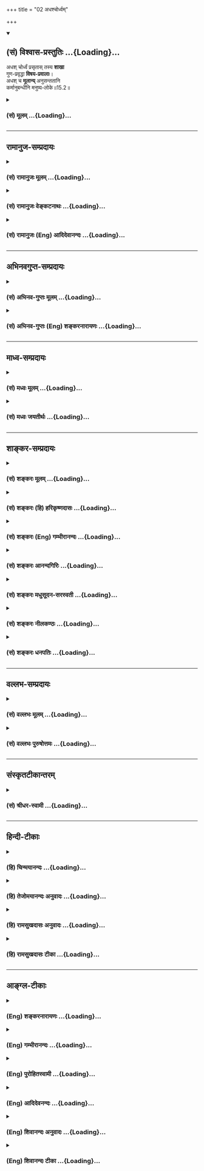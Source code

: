 +++
title = "02 अधश्चोर्ध्वम्"

+++
<div class="js_include" newlevelforh1="2" title="(सं) विश्वास-प्रस्तुतिः" unfilled url="/mahAbhAratam/shlokashaH/06-bhIShma-parva/03-bhagavad-gItA-parva/saMskRtam/vishvAsa-prastutiH/15_puruShottama-yogaH/02_adhashchordhvam.md">
<details open><summary><h2>(सं) विश्वास-प्रस्तुतिः ...{Loading}...</h2></summary>

अधश् चोर्ध्वं प्रसृतास् तस्य **शाखा**  
गुण-प्रवृद्धा **विषय-प्रवालाः**।  
अधश् च **मूलान्य्** अनुसन्ततानि  
कर्मानुबन्धीनि मनुष्य-लोके॥15.2॥

</details>
</div>
<div class="js_include collapsed" newlevelforh1="3" title="(सं) मूलम्" unfilled url="/mahAbhAratam/shlokashaH/06-bhIShma-parva/03-bhagavad-gItA-parva/saMskRtam/mUlam/15_puruShottama-yogaH/02_adhashchordhvam.md">
<details><summary><h3>(सं) मूलम् ...{Loading}...</h3></summary>

अधश्चोर्ध्वं प्रसृतास्तस्य शाखा  
गुणप्रवृद्धा विषयप्रवालाः।  
अधश्च मूलान्यनुसन्ततानि  
कर्मानुबन्धीनि मनुष्यलोके।।15.2।।
</details>
</div>


_________________
## रामानुज-सम्प्रदायः
<div class="js_include collapsed" newlevelforh1="3" title="(सं) रामानुजः मूलम्" unfilled url="/mahAbhAratam/shlokashaH/06-bhIShma-parva/03-bhagavad-gItA-parva/saMskRtam/rAmAnujaH/mUlam/15_puruShottama-yogaH/02_adhashchordhvam.md">
<details><summary><h3>(सं) रामानुजः मूलम् ...{Loading}...</h3></summary>

।।15.2।।**अधश्च मूलान्यनुसंततानि कर्मानुबन्धीनि मनुष्यलोके।**
ब्रह्मलोकमूलस्य अस्य वृक्षस्य मनुष्याग्रस्य अधः मनुष्यलोके मूलानि
अनुसंततानि तानि च कर्मानुबन्धीनि। कर्माणि एव अनुबन्धीनि मूलानि अधो
मनुष्यलोके च भवति इत्यर्थः। मनुष्यत्वावस्थायां कृतैः हि कर्मभिः अधो
मनुष्यपश्वादयः ऊर्ध्वं च देवादयो भवन्ति।

</details>
</div>
<div class="js_include collapsed" newlevelforh1="3" title="(सं) रामानुजः वेङ्कटनाथः" unfilled url="/mahAbhAratam/shlokashaH/06-bhIShma-parva/03-bhagavad-gItA-parva/saMskRtam/rAmAnujaH/venkaTanAthaH/15_puruShottama-yogaH/02_adhashchordhvam.md">
<details><summary><h3>(सं) रामानुजः वेङ्कटनाथः ...{Loading}...</h3></summary>

\[15.2\] इति श्लोके तु प्रकृत्यादिविशेषान्तं कृत्स्नं वृक्षत्वेन कल्प्यत
इति। एवं सर्वास्वपि योजनासु संसारहेयताप्रतिपादने तात्पर्यं वक्तव्यम्।
ततो वरं संसारस्यैव साक्षाद्वृक्षत्वेन कल्पनम्। अधश्चोर्ध्वं च \[  
  
ऊर्ध्वमूलत्वमधश्शाखत्वं च व्यष्टिसृष्टिप्रक्रियया
घटयतिसप्तलोकेत्यादिना। पृथिवीत्यधस्तनलोकानामुपलक्षणम्।
अव्ययत्वच्छेद्यत्ववचनं व्याहतमित्यत्राह --
असङ्गहेतुभूतादासम्यग्ज्ञानोदयादिति। तत्त्वज्ञानात्प्रागपि
विनाशदर्शनविरोधपरिहाराय प्रवाहरूपत्वोक्तिः।
अक्षरसङ्ख्यारूपच्छन्दोव्यवच्छेदायाहछन्दांसि श्रुतय इति।
पर्णवत्संसारवृक्षस्य यथावस्थिताकारं सञ्छाद्य रक्षन्तीति ज्ञापनायात्र
छन्दश्शब्दः। संसारवृक्षपर्णत्वेन रूपणाच्छन्दश्शब्दोऽत्रवेदवादरताः
\[2।42\] इत्यादिष्विव त्रिवर्गपरांशविषय इत्यभिप्रायेणाहवायव्यमिति।
असम्बन्धिनां छन्दसां कथं पर्णत्वं इत्यत्राहश्रुतिप्रतिपादितैरिति। तथापि
वृक्षावयवेषु बहुषु पर्णत्वेन रूपणे को विशेषः इत्यत्रोक्तंवर्धत इति।
तद्विवृणोतिपर्णैर्हीति। तम् इति सप्रकारपरामर्शविवक्षया आहएवम्भूतमिति। ननु
यः संसाराश्वत्थं वेद; स वेदविदित्यसङ्गतं नहि संसारोऽश्वत्थो वा वेदाः;
येन तद्वेदिनो वेदवित्त्वमुच्यते अतोऽत्रआद्यं तु (यत्) त्र्यक्षरं ब्रह्म
त्रयी यत्र (यस्मिन्) प्रतिष्ठिता। स गुह्योऽन्यस्त्रिवृद्वेदो यस्तं वेद स
वेदवित् \[मनुः11।265\] इत्यादिष्विव प्रणवविषयत्वं कार्तयुगैकवेदपरत्वं वा
युक्तम्। प्रणवस्यार्धमात्रायाः कारणपरमपुरुषदेवताकत्वश्रुतेः
ऊर्ध्वमूलत्वं सुसङ्गतम्। कार्तयुगवेदस्यापि
वेदान्तरूपत्वात्सर्वमूलत्वाच्च तथा निर्देशो घटते। एवं छन्दःपर्णत्वादिकं
चोभयोः सुगमम्। शङ्कुना पर्णानामिव प्रणवेन सर्वासां  
  
वाचां सन्तृण्णत्वश्रुतेःमहतो वेदवृक्षस्य मूलभूतो महानयम्। स्कन्धभूता
ऋगाद्यास्ते शाखाभूतास्तथापरे इति धर्मविशेषप्रतिपादकभागस्य
मूलत्वोक्तेश्च। अतस्तथाभूतवेदविशेषवेदिन इह वेदवित्त्वेन स्तुतिः न
त्ववेदभूतयत्किञ्चिद्वेदिन इति तत्राहवेदो हीति। अत्र
वेदशब्दोऽपवर्गार्थवेदभागपरः ततः किमित्यत्राह -- छेद्यवृक्षेति।  
  
अयमभिप्रायः -- असङ्गशस्त्रच्छेद्यत्वानुपपत्तेरेव
प्रणवादिपरत्वमप्ययुक्तमेवततः परं तत्परिमार्गितव्यम् \[15।4\] इत्येतदपि
तत्रासङ्गतं;शब्दब्रह्मणि निष्णातः परं ब्रह्माधिगच्छति
\[मै.उ.6।22वि.पु.6।5।64\] इतिवत्स्यादिति चेत्; न विरुद्धत्वात्। तत्र हि
तन्निष्णातस्य परब्रह्माधिगम उच्यते अत्र तु तच्छित्त्वा ततः परं
परिमार्गितव्यमिति अतोऽस्यान्यार्थासम्भवात्संसारविषयत्वे सिद्धे तद्विदो
वेदवित्त्वेन स्तुतिः; तज्ज्ञानस्य वेदान्तप्रतिपाद्यार्थज्ञानोपयोगितयैव
-- इति। ऊर्ध्वमूलम् इत्यादिकं नैमित्तिकसृष्टिप्रक्रिययोक्तम्। ,।।15.2।। अथ
नित्यसृष्टिप्रक्रिययाऽप्युच्यतेअधश्च इति। अपराश्चेति
पूर्वोक्तपुनरुक्तिपरिहारार्थम्। पुनरपीतिनित्यसृष्टिद्योतनम्।
कर्मलोकमधिकृत्य ऊर्ध्वं प्रवृत्तेर्विवक्षितत्वाद्गन्धर्वादिपरत्वम् अत एव
पूर्वोक्तेन चतुर्मुखलोकावधिकाधश्शाखत्वेन अविरोध इत्यभिप्रायेणाह --
गन्धर्वयक्षदेवादिरूपेणेति। प्रागुक्तप्रक्रियया।
गुणानामुत्तरोत्तरजन्महेतुत्वेन देवमनुष्यादिशाखानां गुणप्रवृद्धत्वम्।
गुणा इह साधारणाः सलिलस्थानीयाः प्रकाण्डस्थानीया वा। अत्र विषयशब्दस्य
सर्वसाधारणज्ञानादिविषयपरत्वव्युदासायाह -- शब्दादीति। प्रवालशब्दस्यात्र
विद्रुमार्थत्वासम्भवज्ञापनाय पल्लवशब्दः। शाखासु हि भोग्यत्वेन पल्लवाः
समुद्भवन्ति। तद्वदेव देवादिषु शाखास्थानीयेषु भोग्यतया
शब्दादेरुद्भवात्पल्लवस्थानीयत्वम्। ननु ऊर्ध्वमूलस्याधश्शाखत्वं
मूलानुगुण्येनोपपद्यतां नाम; पुनरधश्चोर्ध्वं च प्रसृतेः किं मूलं इति
शङ्काभिप्रायेणाह -- कथमित्यत्राहेति। अधश्च मूलानि इत्यवान्तरमूलोक्तिः।
प्रासादशिखरप्ररूढप्रलम्बिताया लतायाः
क्षितिसंसर्गजमूलप्रान्तरप्रसूतोर्ध्वशाखान्तरवदित्यभिप्रायेणाह --
ब्रह्मलोकमूलस्येति। मनुष्यलोकग्रहणं तत्र कर्माधिकारभूयस्त्वज्ञापनार्थम्।
समानाधिकरणसमासौचित्यात् कर्मणामेव च सर्वत्र मूलत्वोपपत्तेस्तदनुबन्धिनां
गुणानामन्येषां वा मूलत्वनिर्देशायोगमभिप्रेत्याहकर्माण्येवानुबन्धीनीति।
पुरुषमनुबध्नन्तीत्यनुबन्धीनि यद्वा सुदृढाविच्छिन्नानीत्यर्थः।
आत्मानुबन्धिनां कर्मणां मनुष्यलोकस्थमूलत्वोक्तेः किं नियमाकम् इत्यत्र
मूलत्वप्रकारमुपपादयति -- मनुष्यत्वावस्थायां कृतैरिति। यथा
न्यग्रोधादेरूर्ध्वशाखस्य शाखाग्रे बीजरूपं जटारूपं वा मूलं जायते; तथा
अधश्शाखस्यापि स्यादिति भावः।  
  

</details>
</div>
<div class="js_include collapsed" newlevelforh1="3" title="(सं) रामानुजः (Eng) आदिदेवानन्दः" unfilled url="/mahAbhAratam/shlokashaH/06-bhIShma-parva/03-bhagavad-gItA-parva/saMskRtam/rAmAnujaH/english/AdidevAnandaH/15_puruShottama-yogaH/02_adhashchordhvam.md">
<details><summary><h3>(सं) रामानुजः (Eng) आदिदेवानन्दः ...{Loading}...</h3></summary>

15.2 The 'secondary roots' of this tree having the main roots in the world of Brahman and its crest in men ramify below in the world of men.
They bind them according to their Karma. The meaning is that the effects of acts causing bondag become roots in the world of men. For, the effect of actions done in the human state brings about the further condition of men, beasts etc., down below, and of divinities etc., up above.

</details>
</div>


_________________
## अभिनवगुप्त-सम्प्रदायः
<div class="js_include collapsed" newlevelforh1="3" title="(सं) अभिनव-गुप्तः मूलम्" unfilled url="/mahAbhAratam/shlokashaH/06-bhIShma-parva/03-bhagavad-gItA-parva/saMskRtam/abhinava-guptaH/mUlam/15_puruShottama-yogaH/02_adhashchordhvam.md">
<details><summary><h3>(सं) अभिनव-गुप्तः मूलम् ...{Loading}...</h3></summary>

।।15.1 -- 15.2।। ऊर्ध्वमूलमिति। अधश्चेति। अनेन शास्त्रान्तरेषु यदुच्यते
अश्वत्थः सर्वं; स एवोपासनीयः इत्यादि; तस्य भगवद्ब्रह्मोपासा
तात्पर्यमित्युच्यते। मूलं प्रशान्तरूपम् +++(K प्रशान्तं रूपम्)+++। तत्
ऊर्ध्वं; सर्वतो हि निवृत्तस्य तदाप्तिः। छन्दांसि पर्णानि इति -- यथा
वृक्षस्य मानत्वफलवत्त्वसरसतादयः +++(S; फलत्व -- )+++ पर्णैः सूच्यन्ते; एवं
ब्रह्मतत्त्वस्य वेदोपलक्षितशास्त्रद्वारिका प्रतीतिरित्याख्यायते। गुणैः;
सत्त्वादिभिः प्रवृद्धाः; देवादिस्थावरान्ततया। तस्य च शुभाशुभात्मकानि
कर्माणि अधस्तनमूलानि +++(;N -- मूलानि यस्य)+++।

</details>
</div>
<div class="js_include collapsed" newlevelforh1="3" title="(सं) अभिनव-गुप्तः (Eng) शङ्करनारायणः" unfilled url="/mahAbhAratam/shlokashaH/06-bhIShma-parva/03-bhagavad-gItA-parva/saMskRtam/abhinava-guptaH/english/shankaranArAyaNaH/15_puruShottama-yogaH/02_adhashchordhvam.md">
<details><summary><h3>(सं) अभिनव-गुप्तः (Eng) शङ्करनारायणः ...{Loading}...</h3></summary>

15.1-2 Urdhva-mulam etc. Adhas ca etc. In other scriptural texts it is
delcared 'All is the holy Fig-tree; that alone is to be meditated upon'.
The present verse tells us this : What is intended by that declaration
is only the religious meditation of the Brahman, the Bhagavat. Root :
the one with a highly tranil nature. That is high (above) : Becasue it
can be attained by him alone who has withdrawn himself from every other
\[lower\] thing. The \[Vedic\] hymns are the leaves \[of it\] etc. :
Just as the girth, height, the fruits and the taste etc. of a tree are
indicated by its leaves, in the same fashion the idea of the
Brahman-being is through the scriptures that are included in the 'Vedic
hymns'. This is what is narrated here. With Strands : i.e., with the
Sattva etc. Well developed : i.e., starting from gods down to the
stationary ones. Of this tree, the roots, that are below, are the good
and bad actions.

</details>
</div>


_________________
## माध्व-सम्प्रदायः
<div class="js_include collapsed" newlevelforh1="3" title="(सं) मध्वः मूलम्" unfilled url="/mahAbhAratam/shlokashaH/06-bhIShma-parva/03-bhagavad-gItA-parva/saMskRtam/madhvaH/mUlam/15_puruShottama-yogaH/02_adhashchordhvam.md">
<details><summary><h3>(सं) मध्वः मूलम् ...{Loading}...</h3></summary>

।।15.2।। अव्यक्तेऽपि सूक्ष्मरूपेण सन्ति शरीरादौ च भूतानीत्यधश्चोर्ध्वं च
प्रसृताः गुणैः सत्त्वादिभिः प्रतीतिमात्रसुखत्वात्प्रवाला विषयाः। मूलानि
भगवद्रूपादीनि। भगवानपि कर्मानुबन्धेन हि फलं ददाति। तथा च
भाल्लवेयशाखायाम् -- ब्रह्म वाऽस्य पृथङ्मूलं प्रकृतिः समूलं सत्त्वा
दयोऽर्वाचीनमूलम्। भूतानि शाखा छन्दांसि पर्णानि देवा नृतिर्यञ्चश्च शाखाः।
पत्रेभ्यो हि फलं जायते। मात्राः शिफाः। मुक्तिः फलं अमुक्तिः फलम्। मोक्षो
रसोऽमोक्षो रसः। अव्यक्ते च शाखाः व्यक्ते च शाखाः। अव्यक्ते च मूलं
व्यक्ते च मूलम्। एषोऽश्वत्थो गुणालोलपत्रो न स्थीयते न स्थीयते। न ह्येष
कदाचनान्यथा जायते नान्यथा जायते इति।

</details>
</div>
<div class="js_include collapsed" newlevelforh1="3" title="(सं) मध्वः जयतीर्थः" unfilled url="/mahAbhAratam/shlokashaH/06-bhIShma-parva/03-bhagavad-gItA-parva/saMskRtam/madhvaH/jayatIrthaH/15_puruShottama-yogaH/02_adhashchordhvam.md">
<details><summary><h3>(सं) मध्वः जयतीर्थः ...{Loading}...</h3></summary>

।।15.2।। अधश्चेत्येतद्धटयति -- **अव्यक्तेऽपी**ति। अनेन तस्य शाखा
भूतान्यधश्च स्वापेक्षयाऽप्रकृष्टे शरीरादौ कार्ये चोर्ध्वं च उत्तमे
कारणेऽव्यक्ते च प्रसृताः। सूक्ष्मरूपेण सन्तीति व्याख्यातं भवति। प्रसृताः
इत्यनेनोच्यन्त इति शेषः। अधः पातालादावूर्ध्वं
स्वर्गादावित्यादिव्याख्याने प्रकृतप्रक्रिये प्रसज्येते;
गुणशब्दस्यानेकार्थत्वात्। गुणप्रवृद्धाः इत्यत्र विवक्षितमर्थमाह --
**गुणैरि**ति। अर्वाचीनमूलैर्हि शाखाः प्रवृद्धा भवन्ति।
सत्त्वादयश्चार्वाचीनमूलानीति वक्ष्यन्ते। विषयाणां प्रवालत्वं घटयति --
**प्रतीतिमात्रे**ति। प्रतीतिसमयमात्रसुखहेतुत्वादित्यर्थः।
विमर्दनासहत्वसाम्यादिति भावः। विषयाः प्रवाला इति सम्बन्धः। अधश्च मूलानि
इत्यत्र रागद्वेषादिवासनामूलानीति व्याख्यानमसत्; प्रक्रमविरोधादिति
भावेनाह -- **मूलानी**ति। आदिपदेन जडाजडप्रकृत्योः सत्त्वादीनां च ग्रहणम्;
तेषामपिऊर्ध्वमूलं इत्यत्र विवक्षितत्वात्। ननु भगवतः कथं कर्मानुबन्धित्वं
इत्यत आह -- **भगवानपी**ति। अत्र कर्मानुबन्धित्वं नाम कर्मानुसारित्वम्।
तच्च कर्मसम्बन्धेन फलदातृत्वाद्भगवतोऽपि युक्तमित्यर्थः। यद्वा
कर्मैवानुबन्धश्चरमभाविकारणं कर्मानुबन्धः; तद्वत्त्वं कर्मानुबन्धित्वम्।
तदपि कर्मानुबन्धेन फलदातृत्वाद्भगवतो युज्यत इति। श्लोकद्वयार्थे
श्रुतिसम्मतिं चाह -- **तथा चे**ति। अस्य जगद्वृक्षस्य
पृथग्वृक्षानन्तर्गतम्। सहभूतं मूलं समूलं अर्वाचीनमूलं
भूम्यन्तर्गतपादाख्यं छन्दांसीत्यस्योपपादनम् -- **पत्रेभ्यो ही**ति।
देवादिशरीराणि चोपशाखाः। मात्राः भूतसूक्ष्माणि। शिफाः जटाः।
मुक्त्यमुक्तिशब्दाभ्यां मोक्षतदितरपुरुषार्थसाधने ज्ञानकर्मणी उच्येते।
फलमवान्तरम्। मोक्षामोक्षशब्दाभ्यां तु पुरुषार्थावेव। रसः श्रेष्ठं फलम्।
गुणा विषयाः। अलोलपत्राणि प्रवालपर्णानि यस्यासौ तथोक्तः। न स्थीयत
इत्यनेनाश्वत्थशब्दार्थकथनम्। तत्किं क्षणिकः न स्थीयते प्रवाहव्ययो
नास्तीत्यर्थः। तस्योपपादनम् -- **न ही**ति। द्विरुक्तिस्तात्पर्यार्था।

</details>
</div>


_________________
## शाङ्कर-सम्प्रदायः
<div class="js_include collapsed" newlevelforh1="3" title="(सं) शङ्करः मूलम्" unfilled url="/mahAbhAratam/shlokashaH/06-bhIShma-parva/03-bhagavad-gItA-parva/saMskRtam/shankaraH/mUlam/15_puruShottama-yogaH/02_adhashchordhvam.md">
<details><summary><h3>(सं) शङ्करः मूलम् ...{Loading}...</h3></summary>

।।15.2।। --,**अधः** मनुष्यादिभ्यो यावत् स्थावरम् **ऊर्ध्वं च** यावत्
ब्रह्मणः विश्वसृजो धाम इत्येतदन्तं यथाकर्म यथाश्रुतं ज्ञानकर्मफलानि;
**तस्य** वृक्षस्य शाखा इव **शाखाः प्रसृताः** प्रगताः; **गुणप्रवृद्धाः**
गुणैः सत्त्वरजस्तमोभिः प्रवृद्धाः स्थूलीकृताः उपादानभूतैः;
**विषयप्रवालाः** विषयाः शब्दादयः प्रवालाः इव देहादिकर्मफलेभ्यः शाखाभ्यः
अङ्कुरीभवन्तीव; तेन विषयप्रवालाः शाखाः। संसारवृक्षस्य परममूलं
उपादानकारणं पूर्वम् उक्तम्। अथ इदानीं कर्मफलजनितरागद्वेषादिवासनाः
मूलानीव धर्माधर्मप्रवृत्तिकारणानि अवान्तरभावीनि तानि **अधश्च**
देवाद्यपेक्षया **मूलानि अनुसंततानि** अनुप्रविष्टानि **कर्मानुबन्धीनि**
कर्म धर्माधर्मलक्षणम् अनुबन्धः पश्चाद्भावि; येषाम् उद्भूतिम् अनु
उद्भवति; तानि कर्मानुबन्धीनि **मनुष्यलोके** विशेषतः। अत्र हि मनुष्याणां
कर्माधिकारः प्रसिद्धः।। यस्तु अयं वर्णितः संसारवृक्षः --,

</details>
</div>
<div class="js_include collapsed" newlevelforh1="3" title="(सं) शङ्करः (हि) हरिकृष्णदासः" unfilled url="/mahAbhAratam/shlokashaH/06-bhIShma-parva/03-bhagavad-gItA-parva/saMskRtam/shankaraH/hindI/harikRShNadAsaH/15_puruShottama-yogaH/02_adhashchordhvam.md">
<details><summary><h3>(सं) शङ्करः (हि) हरिकृष्णदासः ...{Loading}...</h3></summary>

।।15.2।। अपने उपादानकारणरूप सत्त्व; रज और तमइन तीनों गुणोंसे बढ़ी हुई --
स्थूलभावको प्राप्त हुई और विषयरूपी कोंपलोंवाली; उस वृक्षकी बहुतसी
शाखाएँ; जो कि अपनेअपने कर्म और ज्ञानके अनुरूप -- कर्म और ज्ञानकी
फलस्वरूपा योनियाँ हैं; नीचेकी ओर मनुष्योंसे लेकर स्थावरपर्यन्त और ऊपरकी
ओर धर्म यानी विश्वकर्ता ब्रह्मापर्यन्त; वृक्षकी शाखाओंके समान फैली हुई
हैं। कर्मफलरूप देहादि शाखाओंसे शब्दादि विषय; कोंपलोंके समान अङ्कुरितसे
होते हैं; इसलिये वे शरीरादिरूप शाखाएँ विषयरूपी कोंपलोंवाली हैं।
संसारवृक्षका परम मूल -- उपादानकारण पहले बतलाया जा चुका है। अब कर्मफलजनित
रागद्वेष आदिकी वासनाएँ जो मूलके समान धर्माधर्मविषयक प्रवृत्तिका कारण और
अवान्तरसे ( आगेपीछे ) होनेवाली हैं ( उनको कहते हैं )। वे मनुष्यलोकमें
कर्मानुबन्धिनी वासनारूप मूलें देवादिकी अपेक्षा नीचे भी; अविच्छिन्नरूपसे
फैली हुई हैं। पुण्यपापरूप कर्म जिनका अनुबन्ध यानी पीछेपीछे होनेवाला है;
अर्थात् जिनकी उत्पत्तिका अनुवर्तन करनेवाला है; वे कर्मानुबन्धी कहलाती
हैं। यहाँ मनुष्योंका ही विशेषरूपसे कर्ममें अधिकार प्रसिद्ध है ( इसलिये
वे मूलें मनुष्यलोकमें कर्मानुबन्धिनी बतलायी गयी हैं )।

</details>
</div>
<div class="js_include collapsed" newlevelforh1="3" title="(सं) शङ्करः (Eng) गम्भीरानन्दः" unfilled url="/mahAbhAratam/shlokashaH/06-bhIShma-parva/03-bhagavad-gItA-parva/saMskRtam/shankaraH/english/gambhIrAnandaH/15_puruShottama-yogaH/02_adhashchordhvam.md">
<details><summary><h3>(सं) शङ्करः (Eng) गम्भीरानन्दः ...{Loading}...</h3></summary>

15.2 Sakhah, the branches, as it were; tasya, of that Tree; prasrtah,
extending; adhah, downwards, from the human beings to the immobile
(trees etc.); ca, and; urdhvam, upwards, upto Brahma-beginning from the
Creator of the Cusmos to Dharma (Death) \[According to A.G. 'human
beings' stands for the world of human beings, and 'Brahma ' for the
'world of Brahma' (Satva-loka). So Dharma may mean the 'world of Death'
(pitr-loka).-Tr.\], which, 'in accordance with their work and in
conformity with their knowledge' (Ka. 2.2.7), are the results of
knowledge and actions; are guna-pravrddhah, strengthened, made stout, by
the alities sattva, rajas and tamas, which are their materials; and
visaya-pravalah, have the sense-objects as their shoots. The
sense-objects (sound etc.) sprout, as it were, like new leaves from the
branches (bodies etc.) which are the results of actions. Thery the
branches are said to have sense-objects as their shoots. The supreme
Root, the material cause of the Tree of the World, has been stated
earlier. And now, the latent impressions of attraction, repulsion, etc.
born of the results of action are the subsidiary roots, as it were,
which grow later on and become the cause of involvement in righteousness
and and unrighteousness. And those mulani, roots; karma-anubandhini,
which are followed by actions; anu-santatani, spread, enter; adhah,
downwards, as compared with the world of gods; manusya-loke, into the
world of human beings particularly-for it is well known that (only) here
men have competence for rites and duties. They (these roots) are said to
be karma-anubandhini since actions (karma) that are characterized as
righteous and unrighteous follow as their product (anubandha), (i.e.)
succeed the rise of those (attraction, repulsion, etc.).

</details>
</div>
<div class="js_include collapsed" newlevelforh1="3" title="(सं) शङ्करः आनन्दगिरिः" unfilled url="/mahAbhAratam/shlokashaH/06-bhIShma-parva/03-bhagavad-gItA-parva/saMskRtam/shankaraH/AnandagiriH/15_puruShottama-yogaH/02_adhashchordhvam.md">
<details><summary><h3>(सं) शङ्करः आनन्दगिरिः ...{Loading}...</h3></summary>

।।15.2।। अवयवसंबन्धिन्यपरा प्रागुक्तादतिरिक्ता कल्पनेति यावत्।
आमनुष्यलोकादाविरिञ्चेरित्यधःशब्दार्थमाह -- **मनुष्यादिभ्य इति।**
तस्मादेवारभ्य आसत्यलोकादित्यूर्ध्वशब्दार्थमाह -- **यावदिति।**
शाखाशब्दार्थं दर्शयति -- **ज्ञानेति।** तेषां हेत्वनुगुणत्वेन बहुविधत्वं
सूचयति -- **यथेति।** प्रत्यक्षाणां शब्दादिविषयाणां प्रवालत्वं शाखासु
पल्लवत्वम्। अङ्कुरत्वं स्फोरयति -- **देहादीति।** ऊर्ध्वमूलमित्यत्र
संसारवृक्षस्य मूलमुक्तं किमिदानीमधश्च मूलानीत्युच्यते तत्राह --
**संसारेति।** अनुप्रविष्टत्वं सर्वेषु लिङ्गेष्वनुगततया
संततत्वमविच्छिन्नत्वम्। रागादीनां कर्मफलजन्यत्वं प्रकटयति --
**कर्मेति।** कर्मणां रागादीनां मिथो हेतुहेतुमत्त्वम्। तेषां
तथात्वेनानवच्छिन्नतया,प्रवृत्तिर्विशेषतो मनुष्यलोके भवतीत्यत्र हेतुमाह
-- **अत्र हीति।** कर्मव्युत्पत्त्या प्राणिनिकायो लोकः। मनुष्यश्चासौ
लोकश्चेत्यधिकृतो ब्राह्मण्यादिविशिष्टो देहो मनुष्यलोकः।

</details>
</div>
<div class="js_include collapsed" newlevelforh1="3" title="(सं) शङ्करः मधुसूदन-सरस्वती" unfilled url="/mahAbhAratam/shlokashaH/06-bhIShma-parva/03-bhagavad-gItA-parva/saMskRtam/shankaraH/madhusUdana-sarasvatI/15_puruShottama-yogaH/02_adhashchordhvam.md">
<details><summary><h3>(सं) शङ्करः मधुसूदन-सरस्वती ...{Loading}...</h3></summary>

।।15.2।। तस्यैव संसारवृक्षस्यावयवसंबन्धिन्यपरा कल्पनोच्यते -- अधश्चेति।
पूर्वं हिरण्यगर्भादयः कार्योपाधयो जीवाः शाखास्थानीयत्वेनोक्ताः; इदानीं
तु तद्गतो विशेष उच्यते। तेषु ये कपूयचरणा दुष्कृतिनस्तेऽधः पश्वादियोनिषु
प्रसृता विस्तारं गताः। येतु रमणीयचरणाः सुकृतिनस्ते ऊर्ध्वं देवादियोनिषु
प्रसृताः। अतोऽधश्च मनुष्यत्वादारभ्याविरिंचिपर्यन्तं ऊर्ध्वं च
तस्मादेवारभ्य सत्यलोकपर्यन्तं प्रसृतास्तस्य,संसारवृक्षस्य शाखाः।
कीदृश्यस्ताः। गुणैः
सत्त्वरजस्तमोभिर्देहेन्द्रियविषयाकारपरिणतैर्जलसेचनैरिव प्रवृद्धाः
स्थूलीभूताः। किंच विषयाः शब्दादयः प्रवालाः पल्लवा इव यासां
संसारवृक्षशाखानां तास्तथा शाखाग्रस्थानीयाभिरिन्द्रियवृत्तिभिः
संबन्धाद्रागाधिष्ठानत्वाच्च। किंचाधश्च शब्दादूर्ध्वं च मूलान्यवान्तराणि
तत्तद्भोगजनितरागद्वेषादिवासनालक्षणानि मूलानीव धर्माधर्मप्रवृत्तिकारणानि
तस्य संसारवृक्षस्यानुसंततान्यनुस्यूतानि। मुख्यं मूलं ब्रह्मैवेति न दोषः।
कीदृशान्यवान्तरमूलानि। कर्म धर्माधर्मलक्षणमनुबद्धुं पश्चाज्जनयितुं शीलं
येषां तानि कर्मानुबन्धीनि। कुत्र मनुष्यलोके मनुष्यश्चासौ
लोकश्चेत्यधिकृतो ब्राह्मण्यादिविशिष्टो देहो मनुष्यलोकस्तस्मिन् बाहुल्येन
कर्मानुबन्धीनि। मनुष्याणां हि कर्माधिकारः प्रसिद्धः।

</details>
</div>
<div class="js_include collapsed" newlevelforh1="3" title="(सं) शङ्करः नीलकण्ठः" unfilled url="/mahAbhAratam/shlokashaH/06-bhIShma-parva/03-bhagavad-gItA-parva/saMskRtam/shankaraH/nIlakaNThaH/15_puruShottama-yogaH/02_adhashchordhvam.md">
<details><summary><h3>(सं) शङ्करः नीलकण्ठः ...{Loading}...</h3></summary>

।।15.2।। अधश्च मानुषेभ्यस्तिर्यक्स्थावरादयोऽवीच्यन्ताः। ऊर्ध्वं च
मानुषेभ्य एवोपरि च गन्धर्वयक्षादिहिरण्यगर्भपर्यन्तं प्रसृताः प्रसरं
प्राप्तास्तस्य शाखाः गुणैः सत्वादिभिः प्रकर्षेण वृद्धाः गुणप्रवृद्धाः।
विषया एव रञ्जकतया कोमलपल्लवरूपाणि प्रवालानि यासां ताः।
संसारवृक्षस्योपरिमूलं ब्रह्म उक्तम्। अधश्च इह मनुष्यलोके च तस्य मूलानि
वासनारूपाणि अवान्तरमूलानि अनुसन्ततानि प्रवाहनित्यानि। यतः कर्मानुबन्धीनि
कर्मैव धर्माधर्माख्यं अनुबन्धः पश्चाद्भावि येषां तानि कर्मानुबन्धीनि
वासनाभ्यः कर्माणि कर्मभ्यो वासना इत्यनवरतसंतानोऽयं वृक्ष इत्यर्थः।

</details>
</div>
<div class="js_include collapsed" newlevelforh1="3" title="(सं) शङ्करः धनपतिः" unfilled url="/mahAbhAratam/shlokashaH/06-bhIShma-parva/03-bhagavad-gItA-parva/saMskRtam/shankaraH/dhanapatiH/15_puruShottama-yogaH/02_adhashchordhvam.md">
<details><summary><h3>(सं) शङ्करः धनपतिः ...{Loading}...</h3></summary>

।।15.2।। तस्यैव वृक्षस्यावयवसंबन्धिनीं प्रागुक्तादन्यां कल्पनामाह --
अघश्चेति। मनुष्यलोकमारभ्याऽवीचिपर्यन्तमधः तत,एवारभ्य
सत्यलोकपर्यन्तमूर्ध्वं यस्य संसारवृक्षस्य शाखाः कर्मोपास्तिफलानि
नानाविधानि। यथाकर्म यथाश्रुतमित्युक्तत्वात् प्रसृताः प्रकर्षेण
व्याप्ताः। गुणैरुपादानभूतैः सत्त्वादिभिः प्रवृद्धाः प्रकर्षेण
स्थूलीकृताः पूर्वमूर्ध्वमुक्तमथेदानीं कर्मफलजनितरागद्वेषादिवासनामूलानीव
मूलानि धर्माधर्मप्रवृत्तिकारणान्येवान्तर्भावीनि तानि देवाद्यपेक्षया अधः
मूलानि प्रसृतानि संततानि अनुप्रविष्टानि सर्वेष्यनुगततयाऽनवच्छिन्नानि।
तानि कर्मानुबन्धीनि। क्वेत्यपेक्षायामाह। मनुष्यलोके लोक्यत इति लोकः
प्राणिनिकायः मनुष्यश्चासौ लोकश्चेत्यधिकृतो ब्राह्मण्यादिविशिष्टो देहो
मनुष्यलोकः तस्मिन्मनुष्यस्य लोके भूलोक इति वा। विशेषतो मनुष्याणां
कर्माधिकारस्य प्रसिद्धत्वात्।

</details>
</div>


_________________
## वल्लभ-सम्प्रदायः
<div class="js_include collapsed" newlevelforh1="3" title="(सं) वल्लभः मूलम्" unfilled url="/mahAbhAratam/shlokashaH/06-bhIShma-parva/03-bhagavad-gItA-parva/saMskRtam/vallabhaH/mUlam/15_puruShottama-yogaH/02_adhashchordhvam.md">
<details><summary><h3>(सं) वल्लभः मूलम् ...{Loading}...</h3></summary>

।।15.2।। किञ्च अधश्चेति। तस्य शाखास्थानीयतया सुकृतिनो
दुष्कृतिनश्चोच्यन्ते। ताश्च सत्त्वादिभिर्गुणैः प्रवृद्धा विषयप्रवालाः
शब्दादिविषयपल्लवाः। कथं इत्यत्राह -- अधश्च मूलानीति।
ब्रह्मपदमूलकस्याधोऽस्मिन् लोके जटामूलान्यत्र वासनाख्यान्यनुसन्ततानि
कर्मानुबन्धीनि। मानुष्यावस्थायां भारताजिरे हि स्वकृतैः कर्मभिरधो
मनुष्यपश्वादय ऊर्ध्वं देवादयो भवन्तीत्यर्थः।

</details>
</div>
<div class="js_include collapsed" newlevelforh1="3" title="(सं) वल्लभः पुरुषोत्तमः" unfilled url="/mahAbhAratam/shlokashaH/06-bhIShma-parva/03-bhagavad-gItA-parva/saMskRtam/vallabhaH/puruShottamaH/15_puruShottama-yogaH/02_adhashchordhvam.md">
<details><summary><h3>(सं) वल्लभः पुरुषोत्तमः ...{Loading}...</h3></summary>

  
  
।।15.2।। एवं क्रीडात्मकं वृक्षं निरूप्य तत एव संसारात्मकवृक्षोत्पत्तिमाह
-- अधश्चोर्ध्वमिति। तस्य अलौकिकवृक्षस्य अधः विविधजीवादिषु; ऊर्ध्वं
लीलावतारादिषु; शाखाः प्रसृताः अनेकरूपेण विस्तारं गताः। चकारेणाऽधः
प्रसृतानामपि दर्शनानन्दप्रकारेण लीलौपयिकता ज्ञापिता। किञ्च गुणैः
सात्त्विकादिभिः सेचनेनैव प्रकर्षेण वृद्धाः वृद्धिं गताः। किञ्च
विषयरूपादयः प्रवालाः पल्लवस्थानीया जाताः। किञ्च तासां शाखानां
लौकिकानुबन्धार्थं अधः जीवादिषु मूलान्यनुसन्ततानि प्ररूढानि। प्रयोजनमाह
-- मनुष्यलोके कर्म अनुबन्धः पश्चाद्भवनं येषां तदर्थं तादृशानि;
मनुष्यलोकोत्पन्नानां कर्मप्रवृत्त्या सृष्ट्याद्यर्थम्।  
  

</details>
</div>


_________________
## संस्कृतटीकान्तरम्
<div class="js_include collapsed" newlevelforh1="3" title="(सं) श्रीधर-स्वामी" unfilled url="/mahAbhAratam/shlokashaH/06-bhIShma-parva/03-bhagavad-gItA-parva/saMskRtam/shrIdhara-svAmI/15_puruShottama-yogaH/02_adhashchordhvam.md">
<details><summary><h3>(सं) श्रीधर-स्वामी ...{Loading}...</h3></summary>

।।15.2।। किंच **-- अधश्चेति।** हिरण्यगर्भादयः कार्योपाधयो जीवाः
शाखास्थानीयत्वेनोक्ताः; तेषु च ये दुष्कृतिनस्तेऽधः पश्वादियोनिषु
प्रसृताः विस्तरं गताः; सुकृतिनश्चोर्ध्वं देवादियोनिषु प्रसृतास्तस्य
संसारवृक्षस्य शाखाः। किंच गुणैः सत्त्वादिवृत्तिभिर्जलसेचनैरिव यथायथं
प्रवृद्धाः वृद्धिं प्राप्ताः। किंच विषया रूपादयः प्रवालाः पल्लवस्थानीया
यासां ताः; प्रशाखास्थानीयाभिरिन्द्रियवृत्तिभिः संयुक्तत्वात्। किंच अधश्च
चशब्दादूर्ध्वं च मूलानि अनुसंततानि विरूढानि। मुख्यं मूलं ईश्वर एक एव।
इमानि त्ववान्तरमूलानि तत्तद्भोगवासनालक्षणानि। तेषां कार्यमाह। मनुष्यलोके
कर्मानुबन्धीनि कर्म एवानुबन्धि अनन्तरभावि येषां तानि ऊर्ध्वाधोलोकेषु
यदुपभुक्तं तत्तद्भोगवासनादिभिर्हि कर्मक्षयेण मनुष्यलोकं प्राप्तानां
तत्तदनुरूपेषु कर्मसु प्रवृत्तिर्भवति। एतस्मिन्नेव हि कर्माधिकारो
नान्येषु लोकेषु। अतो मनुष्यलोके इत्युक्तम्।

</details>
</div>


_________________
## हिन्दी-टीकाः
<div class="js_include collapsed" newlevelforh1="3" title="(हि) चिन्मयानन्दः" unfilled url="/mahAbhAratam/shlokashaH/06-bhIShma-parva/03-bhagavad-gItA-parva/hindI/chinmayAnandaH/15_puruShottama-yogaH/02_adhashchordhvam.md">
<details><summary><h3>(हि) चिन्मयानन्दः ...{Loading}...</h3></summary>

।।15.2।। संसार वृक्ष का और विस्तृत चित्रांकन इस श्लोक में किया गया है।
गूढ़ अभिप्राय वाले प्रतीकों को शब्दश नहीं लेना चाहिये; फिर वे प्रतीक
साहित्य के हों अथवा कला के। वेदों की शैली ही लक्षणात्मक है। दर्शनशास्त्र
के सूक्ष्म सिद्धान्तों को व्यक्त करने के लिए जगत् की किसी उपयुक्त वस्तु
का वर्णन ऐसी काव्यात्मक शैली में करना; जिससे धर्म के गूढ़ सन्देश या
अभिप्राय का बोध कराया जा सके; लक्षणात्मक शैली कही जाती है। भगवान्
श्रीकृष्ण कहते हैं कि इस वृक्ष की शाखाएं ऊपर और नीचे फैली हुईं हैं। इनसे
तात्पर्य देवता; मनुष्य; पशु इत्यादि योनियों से है। मनुष्य के व्यक्तिगत
तथा जगत् के विकास की दिशा कभी उन्नति की ओर होती है; किन्तु प्राय यह पशु
जीवन के निम्न स्तर की ओर रहती है। अध और ऊर्ध्व इन दो शब्दों से इन्हीं दो
दिशाओं अथवा प्रवृत्तियों की ओर निर्देश किया गया है। गुणों से प्रवृद्ध हुई
जीवों की ऊर्ध्व या अधोगामी प्रवृत्तियों का धारण पोषण प्रकृति के सत्त्व;
रज और तम; इन तीन गुणों के द्वारा किया जाता है। इन गुणों का विस्तृत
विवेचन पूर्व अध्याय में किया जा चुका है। किसी भी वृक्ष की शाखाओं पर हम
अंकुर या कोपलें देख सकते हैं जहाँ से अवसर पाकर नईनई शाखाएं फूटकर निकलती
हैं। प्रस्तुत रूपक में इन्द्रियों के शब्दस्पर्शादि विषयों को प्रवाल
अर्थात् अंकुर कहा गया है। यह सुविदित तथ्य है कि विषयों की उपस्थिति में
हम अपने उच्च आदर्शों को विस्मृत कर विषयाभिमुख हो जाते हैं। तत्पश्चात् उन
भोगों की पूर्ति के लिये उन्मत्त होकर नयेनये कर्म करते हैं। अत विषयों को
प्रवाल कहना समीचीन है। इस श्लोक में भगवान् श्रीकृष्ण कहते हैं कि इस वृक्ष
की गौण जड़ें नीचे फैली हुई हैं। परमात्मा तो इस संसार वृक्ष का अधिष्ठान
होने से इसका मुख्य मूल है किन्तु इसकी अन्य जड़े भी हैं ; जो इस वृक्ष का
अस्तित्व बनाये रखती हैं। मनुष्य देह में यह जीव असंख्य प्रकार के कर्म और
कर्मफल का भोग करता है; जिसके फलस्वरूप उसके मन में नये संस्कार या वासनाएं
अंकित होती जाती हैं। ये वासनाएं ही अन्य जड़ें हैं; जो मनुष्य को अपनी
अभिव्यक्ति के लिये कर्मों में प्रेरित करती रहती हैं। शुभ और अशुभ कर्मों
का कारण भी ये वासनाएं ही हैं। जैसा कि लोक में हम देखते हैं; वृक्ष की ये
अन्य जड़ें ऊपर से नीचे पृथ्वी में प्रवेश कर वृक्ष को दृढ़ता से स्थिर कर
देती हैं; वैसे ही ये संस्कार शुभाशुभ कर्म और कर्मफल को उत्पन्न कर मनुष्य
को इस लोक के राग और द्वेष; लाभ और हानि; आय और व्यय आदि प्रवृत्तियों के
साथ बाँध देते हैं। अगले दो श्लोकों में इसका वर्णन किया गया है कि किस
प्रकार हम इस संसार वृक्ष को काटकर इसके ऊर्ध्वमूल परमात्मा का अपने
आत्मस्वरूप से अनुभव कर सकते हैं

</details>
</div>
<div class="js_include collapsed" newlevelforh1="3" title="(हि) तेजोमयानन्दः अनुवादः" unfilled url="/mahAbhAratam/shlokashaH/06-bhIShma-parva/03-bhagavad-gItA-parva/hindI/tejomayAnandaH/anuvAdaH/15_puruShottama-yogaH/02_adhashchordhvam.md">
<details><summary><h3>(हि) तेजोमयानन्दः अनुवादः ...{Loading}...</h3></summary>

।।15.2।। उस वृक्ष की शाखाएं गुणों से प्रवृद्ध हुईं नीचे और ऊपर फैली हुईं
हैं; (पंच) विषय इसके अंकुर हैं; मनुष्य लोक में कर्मों का अनुसरण करने
वाली इसकी अन्य जड़ें नीचे फैली हुईं हैं।।

</details>
</div>
<div class="js_include collapsed" newlevelforh1="3" title="(हि) रामसुखदासः अनुवादः" unfilled url="/mahAbhAratam/shlokashaH/06-bhIShma-parva/03-bhagavad-gItA-parva/hindI/rAmasukhadAsaH/anuvAdaH/15_puruShottama-yogaH/02_adhashchordhvam.md">
<details><summary><h3>(हि) रामसुखदासः अनुवादः ...{Loading}...</h3></summary>

।।15.2।। उस संसारवृक्षकी गुणों-(सत्त्व, रज और तम-) के द्वारा बढ़ी हुई तथा
विषयरूप कोंपलोंवाली शाखाएँ नीचे, मध्यमें और ऊपर सब जगह फैली हुई हैं।
मनुष्यलोकमें कर्मोंके अनुसार बाँधनेवाले मूल भी नीचे और ऊपर (सभी
लोकोंमें) व्याप्त हो रहे हैं।

</details>
</div>
<div class="js_include collapsed" newlevelforh1="3" title="(हि) रामसुखदासः टीका" unfilled url="/mahAbhAratam/shlokashaH/06-bhIShma-parva/03-bhagavad-gItA-parva/hindI/rAmasukhadAsaH/TIkA/15_puruShottama-yogaH/02_adhashchordhvam.md">
<details><summary><h3>(हि) रामसुखदासः टीका ...{Loading}...</h3></summary>

।।15.2।।***व्याख्या --***  **तस्य शाखा गुणप्रवृद्धाः --** संसारवृक्षकी
मुख्य शाखा ब्रह्मा है। ब्रह्मासे सम्पूर्ण देव; मनुष्य; तिर्यक् आदि
योनियोंकी उत्पत्ति और विस्तार हुआ है। इसलिये ब्रह्मलोकसे पातालतक जितने
भी लोक तथा उनमें रहनेवाले देव; मनुष्य; कीट आदि प्राणी हैं; वे सभी
संसारवृक्षकी शाखाएँ हैं। जिस प्रकार जल सींचनेसे वृक्षकी शाखाएँ बढ़ती
हैं; उसी प्रकार गुणरूप जलके सङ्गसे इस संसारवृक्षकी शाखाएँ बढ़ती हैं।
इसीलिये भगवान्ने जीवात्माके ऊँच; मध्य और नीच योनियोंमें जन्म लेनेका कारण
गुणोंका सङ्ग ही बताया है (गीता 13। 21 14। 18)। सम्पूर्ण सृष्टिमें ऐसा
कोई देश; वस्तु; व्यक्ति नहीं; जो प्रकृतिसे उत्पन्न तीनों गुणोंसे रहित हो
(गीता 18। 40)। इसलिये गुणोंके सम्बन्धसे ही संसारकी स्थिति है। गुणोंकी
अनुभूति गुणोंसे उत्पन्न वृत्तियों तथा पदार्थोंके द्वारा होती है। अतः
वृत्तियों तथा पदार्थोंसे माने हुए सम्बन्धका त्याग करानेके लिये ही
**गुणप्रवृद्धाः** पद देकर भगवान्ने यहाँ यह बताया है कि जबतक गुणोंसे
किञ्चिन्मात्र भी सम्बन्ध है; तबतक संसारवृक्षकी शाखाएँ बढ़ती ही रहेंगी।
अतः संसारवृक्षका छेदन करनेके लिये गुणोंका सङ्ग किञ्चिन्मात्र भी नहीं
रखना चाहिये क्योंकि गुणोंका सङ्ग रहते हुए संसारसे सम्बन्धविच्छेद नहीं हो
सकता।**विषयप्रवालाः --** जिस प्रकार शाखासे निकलनेवाली नयी कोमल पत्तीके
डंठलसे लेकर पत्तीके अग्रभागतकको प्रवाल (कोंपल) कहा जाता है; उसी प्रकार
गुणोंकी वृत्तियोंसे लेकर दृश्य पदार्थमात्रको यहाँ,**विषयप्रवालाः** कहा
गया है। वृक्षके मूलसे तना (मुख्य शाखा); तनेसे शाखाएँ और शाखाओँसे कोंपलें
फूटती हैं और कोंपलोंसे शाखाएँ आगे बढ़ती हैं। इस संसारवृक्षमें विषयचिन्तन
ही कोंपलें हैं। विषयचिन्तन तीनों गुणोंसे होता है। जिस प्रकार गुणरूप जलसे
संसारवृक्षकी शाखाएँ बढ़ती हैं; उसी प्रकार गुणरूप जलसे विषयरूप कोंपलें भी
बढ़ती हैं। जैसे कोंपलें दीखती हैं; उनमें व्याप्त जल नहीं दीखता; ऐसे ही
शब्दादि विषय तो दीखते हैं; पर उनमें गुण नहीं दीखते। अतः विषयोंसे ही गुण
जाने जाते हैं।**विषयप्रवालाः** पदका भाव यह प्रतीत होता है कि विषयचिन्तन
करते हुए मनुष्यका संसारसे सम्बन्धविच्छेद नहीं हो सकता **(टिप्पणी प₀
745.1)** (गीता 2। 62 -- 63)। अन्तकालमें मनुष्य जिसजिस भावका चिन्तन करते
हुए शरीरका त्याग करता है; उसउस भावको ही प्राप्त होता है (गीता 8। 6) --
यही विषयरूप कोंपलोंका फूटना है।  
  
कोंपलोंकी तरह विषय भी देखनेमें बहुत सुन्दर प्रतीत होते हैं; जिससे मनुष्य
उनमें आकर्षित हो जाता है। साधक अपने विवेकसे परिणामपर विचार करते हुए इनको
क्षणभङ्गुर; नाशवान् और दुःखरूप जानकर इन विषयोंका सुगमतापूर्वक त्याग कर
सकता है (गीता 5। 22)। विषयोंमें सौन्दर्य और आकर्षण अपने रागके कारण ही
दीखता है; वास्तवमें वे सुन्दर और आकर्षक है नहीं। इसलिये विषयोंमें रागका
त्याग ही वास्तविक त्याग है। जैसे कोमल कोंपलोंको नष्ट करनेमें कोई परिश्रम
नहीं करना पड़ता; ऐसे ही इन विषयोंके त्यागमें भी साधकको कठिनता नहीं माननी
चाहिये। मनसे आदर देनेपर ही ये विषयरूप कोंपलें सुन्दर और आकर्षक दीखती
हैं; वास्तवमें तो ये विषयुक्त लड्डूके समान ही हैं **(टिप्पणी प₀
745.2)**। इसलिये इस संसारवृक्षका छेदन करनेके लिये भोगबुद्धिपूर्वक
विषयचिन्तन एवं विषयसेवनका सर्वथा त्याग करना आवश्यक है **(टिप्पणी प₀
745.3)**। **अधश्चोर्ध्वं प्रसृताः --** यहाँ **च** पदको मध्यलोक अर्थात्
मनुष्यलोक(इसी श्लोकके **मनुष्यलोके कर्मानुबन्धीनि,पदों**) का वाचक समझना
चाहिये। **ऊर्ध्वम्** पदका तात्पर्य ब्रह्मलोक आदिसे है; जिसमें जानेके दो
मार्ग हैं -- देवयान और पितृयान (जिसका वर्णन आठवें अध्यायके
चौबीसवेंपचीसवें श्लोकोंमें शुक्ल और कृष्णमार्गके नामसे हुआ है)। **अधः**
पदका तात्पर्य नरकोंसे है; जिसके भी दो भेद हैं -- योनिविशेष नरक और
स्थानविशेष नरक। इन पदोंसे यह कहा गया है कि ऊर्ध्वमूल परमात्मासे नीचे;
संसारवृक्षकी शाखाएँ नीचे; मध्य और ऊपर सर्वत्र फैली हुई हैं। इसमें
मनुष्ययोनिरूप शाखा ही मूल शाखा है क्योंकि मनुष्ययोनिमें नवीन कर्मोंको
करनेका अधिकार है। अन्य शाखाएँ भोगयोनियाँ हैं; जिनमें केवल पूर्वकृत
कर्मोंका फल भोगनेका ही अधिकार है। इस मनुष्ययोनिरूप मूल शाखासे मनुष्य
नीचे (अधोलोक) तथा ऊपर (ऊर्ध्वलोक) -- दोनों ओर जा सकता है और संसारवृक्षका
छेदन करके सबसे ऊर्ध्व (परमात्मा) तक भी जा सकता है। मनुष्यशरीरमें ऐसा
विवेक है; जिसको महत्त्व देकर जीव परमधामतक पहुँच सकता है और अविवेकपूर्वक
विषयोंका सेवन करके नरकोंमें भी जा सकता है। इसीलिये गोस्वामी तुलसीदासजीने
कहा है -- **नरक स्वर्ग अपबर्ग निसेनी।  
  
** ग्यान बिराग भगति सुभ देनी।। (मानस 7। 121। 5)**अधश्च मूलान्यनुसंततानि
कर्मानुबन्धीनि मनुष्यलोके --** मनुष्यके अतिरिक्त दूसरी सब भोगयोनियाँ
हैं। मनुष्ययोनिमें किये हुए पापपुण्योंका फल भोगनेके लिये ही मनुष्यको
दूसरी योनियोंमें जाना पड़ता है। नये पापपुण्य करनेका अथवा पापपुण्यसे रहित
होकर मुक्त होनेका अधिकार और अवसर मनुष्यशरीरमें ही है।  
  
यहाँ **मूलानि** पदका तात्पर्य तादात्म्य; ममता और कामनारूप मूलसे है;
वास्तविक ऊर्ध्वमूल परमात्मासे नहीं। मैं शरीर हूँ -- ऐसा मानना तादात्म्य
है। शरीरादि पदार्थोंको अपना मानना ममता है। पुत्रैषणा; वित्तैषणा और
लोकैषणा -- ये तीन प्रकारकी मुख्य कामनाएँ हैं। पुत्रपरिवारकी कामना
पुत्रैषणा और धनसम्पत्तिकी कामना वित्तैषणा है। संसारमें मेरा मानआदर हो
जाय; मैं बना रहूँ; शरीर नीरोग रहे; मैं शास्त्रोंका पण्डित बन जाऊँ आदि
अनेक कामनाएँ लोकैषणा के अन्तर्गत हैं। इतना ही नहीं कीर्तिकी कामना मरनेके
बाद भी इस रूपमें रहती है कि लोग मेरी प्रशंसा करते रहें मेरा स्मारक बन
जाय मेरी स्मृतिमें पुस्तकें बन जायँ लोग मुझे याद करें; आदि। यद्यपि
कामनाएँ प्रायः सभी योनियोंमें न्यूनाधिकरूपसे रहती हैं; तथापि वे
मनुष्ययोनिमें ही बाँधनेवाली होती हैं **(टिप्पणी प₀ 746)**। जब कामनाओंसे
प्रेरित होकर मनुष्य कर्म करता है; तब उन कर्मोंके संस्कार उसके
अन्तःकरणमें संचित होकर भावी जन्ममरणके कारण बन जाते हैं। मनुष्ययोनिमें
किये हुए कर्मोंका फल इस जन्ममें तथा मरनेके बाद भी अवश्य भोगना पड़ता है
(गीता 18। 12)। अतः तादात्म्य; ममता और कामनाके रहते हुए कर्मोंसे सम्बन्ध
नहीं छूट सकता। यह नियम है कि जहाँसे बन्धन होता है; वहींसे छुटकारा होता है
जैसे -- रस्सीकी गाँठ जहाँ लगी है; वहींसे वह खुलती है। मनुष्ययोनिमें ही
जीव शुभाशुभ कर्मोंसे बँधता है अतः मनुष्ययोनिमें ही वह मुक्त हो सकता
है। पहले श्लोकमें आये **ऊर्ध्वमूलम्** पदका तात्पर्य है -- परमात्मा; जो
संसारके रचयिता तथा उसके मूल आधार हैं और यहाँ **मूलानि** पदका तात्पर्य है
-- तादात्म्य; ममता और कामनारूप मूल; जो संसारमें मनुष्यको बाँधते हैं।
साधकको इन (तादात्म्य; ममता और कामनारूप) मूलोंका तो छेदन करना है और
ऊर्ध्वमूल परमात्माका आश्रय लेना है; जिसका उल्लेख **तमेव चाद्यं पुरुषं
प्रपद्ये** पदसे इसी अध्यायके चौथे श्लोकमें हुआ है। मनुष्यलोकमें
कर्मानुसार बाँधनेवाले तादात्म्य; ममता और कामनारूप मूल नीचे और ऊपर सभी
लोकों; योनियोंमें व्याप्त हो रहे हैं। पशुपक्षियोंका भी अपने शरीरसे
तादात्म्य रहता है; अपनी सन्तानमें ममता होती है और भूख लगनेपर खानेके लिये
अच्छे पदार्थोंकी कामना होती है। ऐसे ही देवताओंमें भी अपने दिव्य शरीरसे
तादात्म्य; प्राप्त पदार्थोंमें ममता और अप्राप्त भोगोंकी कामना रहती है।
इस प्रकार तादात्म्य; ममता और कामनारूप दोष किसीनकिसी रूपमें ऊँचनीच सभी
योनियोंमें रहते हैं। परन्तु मनुष्ययोनिके सिवाय दूसरी योनियोंमें ये
बाँधनेवाले नहीं होते। यद्यपि मनुष्ययोनिके सिवाय देवादि अन्य योनियोंमें
भी विवेक रहता है; पर भोगोंकी अधिकता होने तथा भोग भोगनेके लिये ही उन
योनियोंमें जानेके कारण उनमें विवेकका उपयोग नहीं हो पाता। इसलिये उन
योनियोंमें उपर्युक्त दोषोंसे स्वयं को (विवेकके द्वारा) अलग देखना सम्भव
नहीं है। मनुष्ययोनि ही ऐसी है; जिसमें (विवेकके कारण) मनुष्य ऐसा अनुभव कर
सकता है कि मैं (स्वरूपसे) तादात्म्य; ममता और कामनारूप दोषोंसे सर्वथा
रहित हूँ। भोगोंके परिणामपर दृष्टि रखनेकी योग्यता भी मनुष्यशरीरमें ही है।
परिणामपर दृष्टि न रखकर भोग भोगनेवाले मनुष्यको पशु कहना भी मानो पशुयोनिकी
निन्दा ही करना है क्योंकि पशु तो अपने कर्मफल भोगकर मनुष्ययोनिकी तरफ आ
रहा है; पर यह मनुष्य तो निषिद्ध भोग भोगकर पशुयोनिकी तरफ ही जा रहा है।  
  
***सम्बन्ध --***  पीछेके दो श्लोकोंमें संसारवृक्षका जो वर्णन किया गया
है; उसका प्रयोजन क्या है -- इसको भगवान् आगेके श्लोकमें बताते हैं।

</details>
</div>


_________________
## आङ्ग्ल-टीकाः
<div class="js_include collapsed" newlevelforh1="3" title="(Eng) शङ्करनारायणः" unfilled url="/mahAbhAratam/shlokashaH/06-bhIShma-parva/03-bhagavad-gItA-parva/english/shankaranArAyaNaH/15_puruShottama-yogaH/02_adhashchordhvam.md">
<details><summary><h3>(Eng) शङ्करनारायणः ...{Loading}...</h3></summary>

15.2. Of which (Tree) the branches, spreading downward and upward, well developed with Strands, have sense objects as sprouts; also below in the human world are Its roots, stretching successively, having actions for their sub-knots.

</details>
</div>
<div class="js_include collapsed" newlevelforh1="3" title="(Eng) गम्भीरानन्दः" unfilled url="/mahAbhAratam/shlokashaH/06-bhIShma-parva/03-bhagavad-gItA-parva/english/gambhIrAnandaH/15_puruShottama-yogaH/02_adhashchordhvam.md">
<details><summary><h3>(Eng) गम्भीरानन्दः ...{Loading}...</h3></summary>

15.2 The branches of that (Tree), extending down-wards and upwards, are strengthened by the alities and have sense-objects as their shoots. And the roots, which are followed by actions, spread down-wards in the human world \[According to A.G. and M.S. manusya-loke means a body distinguished by Brahminhood etc.\].

</details>
</div>
<div class="js_include collapsed" newlevelforh1="3" title="(Eng) पुरोहितस्वामी" unfilled url="/mahAbhAratam/shlokashaH/06-bhIShma-parva/03-bhagavad-gItA-parva/english/purohitasvAmI/15_puruShottama-yogaH/02_adhashchordhvam.md">
<details><summary><h3>(Eng) पुरोहितस्वामी ...{Loading}...</h3></summary>

15.2 Its branches shoot upwards and downwards, deriving their nourishment from the Qualities; its buds are the objects of sense; and its roots, which follow the Law causing man's regeneration and degeneration, pierce downwards into the soil.

</details>
</div>
<div class="js_include collapsed" newlevelforh1="3" title="(Eng) आदिदेवनन्दः" unfilled url="/mahAbhAratam/shlokashaH/06-bhIShma-parva/03-bhagavad-gItA-parva/english/AdidevanandaH/15_puruShottama-yogaH/02_adhashchordhvam.md">
<details><summary><h3>(Eng) आदिदेवनन्दः ...{Loading}...</h3></summary>

15.2 (a) Its branches extend both above and below, nourished by the Gunas. Their shoots are sense objects ৷৷. (b) ৷৷. And their secondary roots extend downwards, resulting in acts which bind in the world of men.

</details>
</div>
<div class="js_include collapsed" newlevelforh1="3" title="(Eng) शिवानन्दः अनुवादः" unfilled url="/mahAbhAratam/shlokashaH/06-bhIShma-parva/03-bhagavad-gItA-parva/english/shivAnandaH/anuvAdaH/15_puruShottama-yogaH/02_adhashchordhvam.md">
<details><summary><h3>(Eng) शिवानन्दः अनुवादः ...{Loading}...</h3></summary>

15.2 Below and above spread its branches, nourished by the Gunas;
sense-objects are its buds; and below, in the world of men, stretch forth the roots, originating action.

</details>
</div>
<div class="js_include collapsed" newlevelforh1="3" title="(Eng) शिवानन्दः टीका" unfilled url="/mahAbhAratam/shlokashaH/06-bhIShma-parva/03-bhagavad-gItA-parva/english/shivAnandaH/TIkA/15_puruShottama-yogaH/02_adhashchordhvam.md">
<details><summary><h3>(Eng) शिवानन्दः टीका ...{Loading}...</h3></summary>

15.2 अधः below; च and; ऊर्ध्वम् above; प्रसृताः spread; तस्य its; शाखाः
branches; गुणप्रवृद्धाः nourished by the Gunas; विषयप्रवालाः
senseobjects (are) its buds; अधः below; च and; मूलानि the roots;
अनुसन्ततानि are stretched forth; कर्मानुबन्धीनि originating action;
मनुष्यलोके in the world of men.Commentary The countless objects; large and small; which life needs are all products of the five elements through the activity of the alities. This tree of Samsara is nourished by the three alities of Nature. The senseobjects are its buds and the roots which grow downwards are the bonds of Karma for those who lead a life of passion and attachment in this world; who are under the sway of likes and dislikes. The sprouts of this marvellous tree are the charming objects of the senses with their characteristics of sound; touch;
colour; taste and smell. The roots; the Karmic tendencies from the past lives; grow downwards to generate the bonds of Karma in the world of men. These roots strengthen the bondage by further actions.The primal root is ignorance from which arises the eightfold Nature -- the five elements; mind; intellect and egoism. From the stem of the tree spring four branches called Svedaja; Andaja;,Jarayuja and Udbhijja. Eightyfour lakhs (eight million and four hundred thousand) of species came into being.One branch shoots straight upwards. This is the branch of Dharma which yields the fruit of enjoyment in heaven. Another branch is the branch of dispassion which yields the fruit of Selfrealisation. The sun;
the planets; the manes and the sages have also come out of this wonderful tree. Above them are the branches of the worlds of Indra and the gods. Still higher are those of the sages and the men of austerities and penance. Still higher is the Satyaloka where Hiranyagarbha dwells.From man down to the immovable objects below and from him up to the realm of the Creator above; whatever regions are attained in accordance with the nature of knowledge or action; they are the ramifying branches of the tree of Samsara. They are nurtured and fattened by the three Gunas which form their material base.The senseobjects such as sound; touch; colour; taste and smell represent the buds that sprout from the branches of the physical bodies which are the products of actions.The highest root of this wondeful tree is Brahman.
The secondary roots are the latent impressions (Samskaras) of likes and dislikes; which spread in this world of men and impel them to perform virtuus and vicious actions and bind them fast to actions.Now listen to the way by which this tree can be cut off. Only he who thus cuts his bondage to this tree of Samsara can be happy even in this world. He has the highest wisdom because he stands as a spectator of this tree and knows it as it is; without being tied to it.

</details>
</div>
